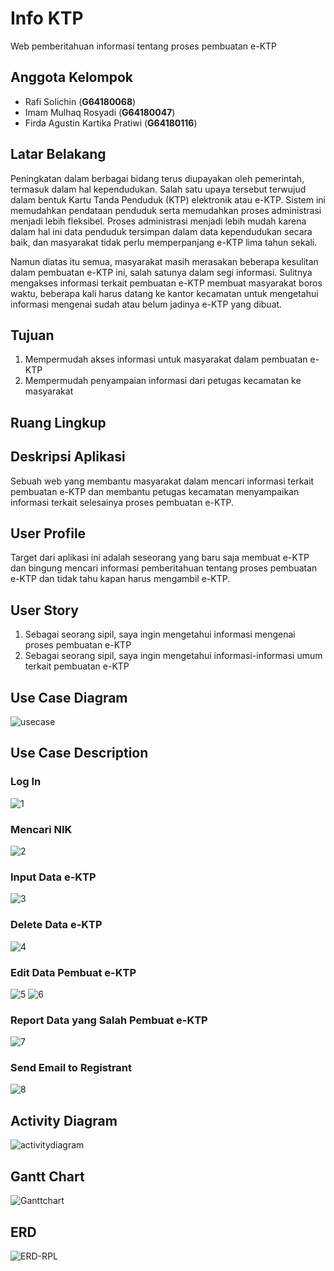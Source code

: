 # Info KTP
Web pemberitahuan informasi tentang proses pembuatan e-KTP

## Anggota Kelompok
 - Rafi Solichin (**G64180068**)
 - Imam Mulhaq Rosyadi (**G64180047**)
 - Firda Agustin Kartika Pratiwi (**G64180116**)

## Latar Belakang
Peningkatan dalam berbagai bidang terus diupayakan oleh pemerintah, termasuk dalam hal kependudukan. Salah satu upaya tersebut terwujud dalam bentuk Kartu Tanda Penduduk (KTP) elektronik atau e-KTP. Sistem ini memudahkan pendataan penduduk serta memudahkan proses administrasi menjadi lebih fleksibel. Proses administrasi menjadi lebih mudah karena dalam hal ini data penduduk tersimpan dalam data kependudukan secara baik, dan masyarakat tidak perlu memperpanjang e-KTP lima tahun sekali.

Namun diatas itu semua, masyarakat masih merasakan beberapa kesulitan dalam pembuatan e-KTP ini, salah satunya dalam segi informasi. Sulitnya mengakses informasi terkait pembuatan e-KTP membuat masyarakat boros waktu, beberapa kali harus datang ke kantor kecamatan untuk mengetahui informasi mengenai sudah atau belum jadinya e-KTP yang dibuat.

## Tujuan
1.  Mempermudah akses informasi untuk masyarakat dalam pembuatan e-KTP    
2.  Mempermudah penyampaian informasi dari petugas kecamatan ke masyarakat

## Ruang Lingkup

## Deskripsi Aplikasi
Sebuah web yang membantu masyarakat dalam mencari informasi terkait pembuatan e-KTP dan membantu petugas kecamatan menyampaikan informasi terkait selesainya proses pembuatan e-KTP.

## User Profile
Target dari aplikasi ini adalah seseorang yang baru saja membuat e-KTP dan bingung mencari informasi pemberitahuan tentang proses pembuatan e-KTP dan tidak tahu kapan harus mengambil e-KTP.

## User Story
1.  Sebagai seorang sipil, saya ingin mengetahui informasi mengenai proses pembuatan e-KTP
2.  Sebagai seorang sipil, saya ingin mengetahui informasi-informasi umum terkait pembuatan e-KTP

## Use Case Diagram
![usecase](https://user-images.githubusercontent.com/60084468/81479748-6c950a80-924f-11ea-9396-cfe2a0590401.png)


## Use Case Description
### Log In
![1](https://user-images.githubusercontent.com/60084468/82014838-a2028380-96a7-11ea-9c7c-bbbc6cac16a7.PNG)
### Mencari NIK
![2](https://user-images.githubusercontent.com/60084468/82014841-a3cc4700-96a7-11ea-9427-0e15b901ac06.PNG)
### Input Data e-KTP
![3](https://user-images.githubusercontent.com/60084468/82014849-a6c73780-96a7-11ea-8ba7-57cedd8c51df.PNG)
### Delete Data e-KTP
![4](https://user-images.githubusercontent.com/60084468/82014851-a890fb00-96a7-11ea-8203-c9e431c084eb.PNG)
### Edit Data Pembuat e-KTP
![5](https://user-images.githubusercontent.com/60084468/82014853-aa5abe80-96a7-11ea-8341-9974081b1e54.PNG)
![6](https://user-images.githubusercontent.com/60084468/82014860-ac248200-96a7-11ea-8462-0f6388b87e19.PNG)
### Report Data  yang Salah Pembuat e-KTP
![7](https://user-images.githubusercontent.com/60084468/82014863-ad55af00-96a7-11ea-9f61-497a848dc21c.PNG)
### Send Email to Registrant
![8](https://user-images.githubusercontent.com/60084468/82014865-ae86dc00-96a7-11ea-9dd5-8f66d58e54f1.PNG)
## Activity Diagram
![activitydiagram](https://user-images.githubusercontent.com/60084468/81522261-208fb600-9374-11ea-8f34-4b05ad078d0f.png)
## Gantt Chart
![Ganttchart](https://user-images.githubusercontent.com/60084317/82151351-573e6280-9885-11ea-9318-d9521bce4eba.jpg)

## ERD
![ERD-RPL](https://user-images.githubusercontent.com/60084468/82158781-288bb080-98b4-11ea-88bf-615bcad1d218.png)
